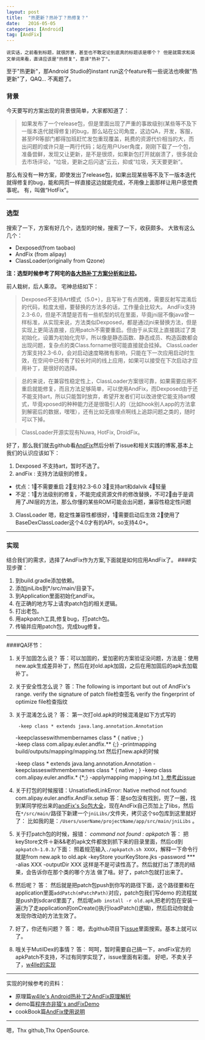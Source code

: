 ```yaml
---
layout: post
title:  "热更新？热补丁？热修复？"
date:   2016-05-05
categories: [Android]
tag: [AndFix]
---
```

	说实话，之前看到标题，就很厉害，甚至也不敢定论到底真的标题该是哪个？ 但是就需求和英文单词来看，直译应该是"热修复"，意译"热补丁"。
至于"热更新"，那Android Studio的instant run这个feature有一些说法也唤做"热更新"了，QAQ...
不离题了。

### 背景
今天要写的方案出现的背景很简单，大家都知道了：

> 如果发布了一个release包，但是里面出现了严重的事故级别(某些等不及下一版本迭代就得修复)的bug，那么站在公司角度，这边QA，开发，客服，甚至PR等部门都得加班赶忙发包重现覆盖，耗费的资源代价相当的大，而出问题的或许只是一两行代码；站在用户User角度，刚刚下载了一个包，准备尝鲜，发现又让更新，是不是很烦，如果新包打开就崩溃了，很多就会去市场评论，“垃圾，更新之后闪退”云云，抑或“垃圾，天天要更新”。

那么有没有一种方案，即使发出了release包，如果出现某些等不及下一版本迭代就得修复的bug，能和网页一样直接这边就能完成，不用像上面那样让用户感觉费事呢。
有，叫做“HotFix”。

----

### 选型
搜索了一下，方案有好几个，选型的时候，搜索了一下，收获颇多。
大致有这么几个：

- Dexposed(from taobao)
- AndFix (from alipay)
- ClassLoader(originally from Qzone)

__注：选型时候参考了阿宅的[各大热补丁方案分析和比较](http://blog.zhaiyifan.cn/2015/11/20/HotPatchCompare/)。__

前人栽树，后人乘凉。
宅神总结如下：    

> Dexposed不支持Art模式（5.0+），且写补丁有点困难，需要反射写混淆后的代码，粒度太细，要替换的方法多的话，工作量会比较大。
> AndFix支持2.3-6.0，但是不清楚是否有一些机型的坑在里面，毕竟jni层不像java曾一样标准，从实现来说，方法类似Dexposed，都是通过jni来替换方法，但是实现上更简洁直接，应用patch不需要重启。但由于从实现上直接跳过了类初始化，设置为初始化完毕，所以像是静态函数、静态成员、构造函数都会出现问题，复杂点的类Class.forname很可能直接就会挂掉。
> ClassLoader方案支持2.3-6.0，会对启动速度略微有影响，只能在下一次应用启动时生效，在空间中已经有了较长时间的线上应用，如果可以接受在下次启动才应用补丁，是很好的选择。

>总的来说，在兼容性稳定性上，ClassLoader方案很可靠，如果需要应用不重启就能修复，而且方法足够简单，可以使用AndFix，而Dexposed由于还不能支持art，所以只能暂时放弃，希望开发者们可以改进使它能支持art模式，毕竟xposed的种种能力还是很吸引人的（比如hook别人app的方法拿到解密后的数据，嘿嘿），还有比如无痕埋点啊线上追踪问题之类的，随时可以下掉。

> ClassLoader开源实现有Nuwa, HotFix, DroidFix。


好了，那么我们就去github看[AndFix](https://github.com/alibaba/AndFix)然后分析了issue和相关实践的博客,基本上我们的认识应该如下：

1. Dexposed 不支持art，暂时不选了。
2. andFix : 支持方法级别的修复。
- 优点：1⃣不需要重启 2⃣支持2.3-6.0 3⃣支持art和dalvik 4⃣轻量
- 不足：1⃣方法级别的修复，不能完成资源文件的修改替换，不可2⃣由于是调用了JNI层的方法，那么你懂的某些ROM可能会出问题，兼容性稳定性问题
3. ClassLoader 嗯，稳定性兼容性都很好，1⃣需要启动后生效 2⃣使用了BaseDexClassLoader这个4.0才有的API，so支持4.0+。

--------

### 实现

结合我们的需求，选择了AndFix作为方案,下面就是如何应用AndFix了。
####实现步骤：
1. 到build.gradle添加依赖。
2. 添加jniLibs到*/src/main/目录下。
3. 到Application里面初始化andFix。
4. 在正确的地方写上请求patch包的相关逻辑。
4. 打出老包。
4. 用apkpatch工具,修复bug，打patch包。
5. 传输并应用patch包，完成bug修复。


-----
####QA环节：

1. 关于加固怎么说？
	答：可以加固的，爱加密的方案验证没问题，方法是：使用new.apk生成差异补丁，然后在对old.apk加固，之后在用加固后的apk去加载补丁。
2.  关于安全性怎么说？
	答：The following is important but out of AndFix's range.
verify the signature of patch file检查签名
verify the fingerprint of optimize file检查指纹
3. 关于混淆怎么说？
	答： 第一次打old.apk的时候混淆是如下方式写的


	    -keep class * extends java.lang.annotation.Annotation
	-keepclasseswithmembernames class * {
	native ;
	}	
	-keep class com.alipay.euler.andfix.** {;}
	-printmapping build/outputs/mapping/mapping.txt
然后打new.apk的时候

	-keep class * extends java.lang.annotation.Annotation
	-keepclasseswithmembernames class * {
	native ;
	}
	-keep class com.alipay.euler.andfix.* {*;}
	-applymapping mapping.txt
[》参考此issue](https://github.com/alibaba/AndFix/issues/153)
4. 关于打包的时候报错：UnsatisfiedLinkError: Native method not found: com.alipay.euler.andfix.AndFix.setup
	答：是so包没有找到，兜了一圈，找到某同学挖出来的[andFix's So包大全](https://github.com/LuoboDcom/AndFix-so-)，现在AndFix自己页加上了libs，然后在`*/src/main/`路径下新建一个`jniLibs/`文件夹，拷贝这个so包库到这里就好了：
比如我的是：`/Users/userName/projectName/app/src/main/jniLibs` 。
5. 关于打patch包的时候，报错： _command not found : apkpatch_
	答： 把keyStore文件＋新&&老的apk文件都放到抓下来的目录里面，然后cd到`apkpatch-1.0.3/`下面：
照着规范输入`./apkpatch.sh XXXX`，解释一下命令行就是from new.apk to old.apk -keyStore  yourKeyStore.jks -password *** -alias XXX -outputDir XXX 这样是不是可读性高了。然后就打出了漂亮的结果，会告诉你在那个类的哪个方法
做了啥。好了，patch包就打出来了。
6. 然后呢？
	答： 然后就是把patch包push到你写的路径下面，这个路径要和在application里面`addPatch(mPatchPath)`对应，patch包我们写demo 的流程就是push到sdcard里面了，然后呢`adb install -r old.apk`,把老的包在安装一遍(为了走application的onCreate()执行loadPatch()逻辑)，然后启动你就会发现你改动的方法生效了。
7. 好了，你还有问题？
	答： 嗯，去github项目下[issue](https://github.com/alibaba/AndFix/issues)里面搜索。基本上就可以了。
8. 哦关于MutilDex的事情？
	答： 呵呵，暂时需要自己搞一下，andFix官方的apkPatch不支持，不过有同学实现了，issue里面有彩蛋。
	好吧，不卖关子了，[w4lle的实现](http://w4lle.github.io/2016/03/13/AndFix%E6%94%AF%E6%8C%81multidex%E8%A7%A3%E5%86%B3%E6%96%B9%E6%A1%88/)


----

实现的时候参考的资料：

- 原理篇[w4lle's Android热补丁之AndFix原理解析](http://w4lle.github.io/2016/03/03/Android%E7%83%AD%E8%A1%A5%E4%B8%81%E4%B9%8BAndFix%E5%8E%9F%E7%90%86%E8%A7%A3%E6%9E%90/)
- demo篇[程序亦非猿's andFixDemo](https://github.com/AlanCheen/AndFixDemo)
- cookBook篇[AndFix使用说明](http://www.jianshu.com/p/479b8c7ec3e3)

------
嗯，Thx github,Thx OpenSource.









	
 





	

